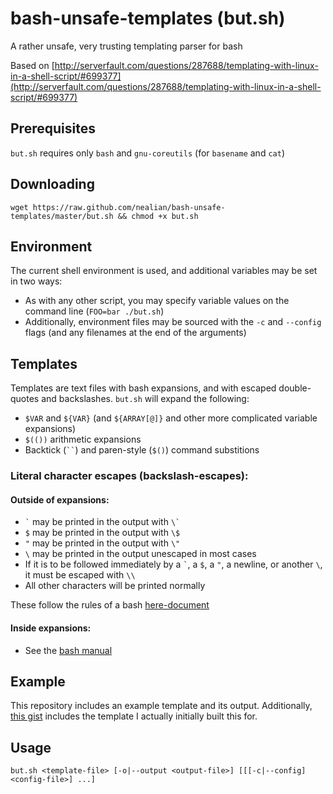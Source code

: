 # bash-unsafe-templates (but.sh)
A rather unsafe, very trusting templating parser for bash

Based on [http://serverfault.com/questions/287688/templating-with-linux-in-a-shell-script/#699377](http://serverfault.com/questions/287688/templating-with-linux-in-a-shell-script/#699377)

## Prerequisites
`but.sh` requires only `bash` and `gnu-coreutils` (for `basename` and `cat`)

## Downloading
    wget https://raw.github.com/nealian/bash-unsafe-templates/master/but.sh && chmod +x but.sh

## Environment
The current shell environment is used, and additional variables may be set in two ways:
* As with any other script, you may specify variable values on the command line (`FOO=bar ./but.sh`)
* Additionally, environment files may be sourced with the `-c` and `--config` flags (and any filenames at the end of the arguments)

## Templates
Templates are text files with bash expansions, and with escaped double-quotes and backslashes.
`but.sh` will expand the following:
* `$VAR` and `${VAR}` (and `${ARRAY[@]}` and other more complicated variable expansions)
* `$(())` arithmetic expansions
* Backtick (``` `` ```) and paren-style (`$()`) command substitions

### Literal character escapes (backslash-escapes):
#### Outside of expansions:
* `` ` `` may be printed in the output with `` \` ``
* `$` may be printed in the output with `\$`
* `"` may be printed in the output with `\"`
* `\` may be printed in the output unescaped in most cases
 * If it is to be followed immediately by a `` ` ``, a `$`, a `"`, a newline, or another `\`, it must be escaped with `\\`
* All other characters will be printed normally

These follow the rules of a bash [here-document](https://www.gnu.org/software/bash/manual/bashref.html#Here-Documents)

#### Inside expansions:
* See the [bash manual](https://www.gnu.org/software/bash/manual/bashref.html)

## Example
This repository includes an example template and its output.  Additionally, [this gist](https://gist.github.com/nealian/b3e40c8a7326ebea389e5fb97b3eeea3) includes the template I actually initially built this for.

## Usage
`but.sh <template-file> [-o|--output <output-file>] [[[-c|--config] <config-file>] ...]`
